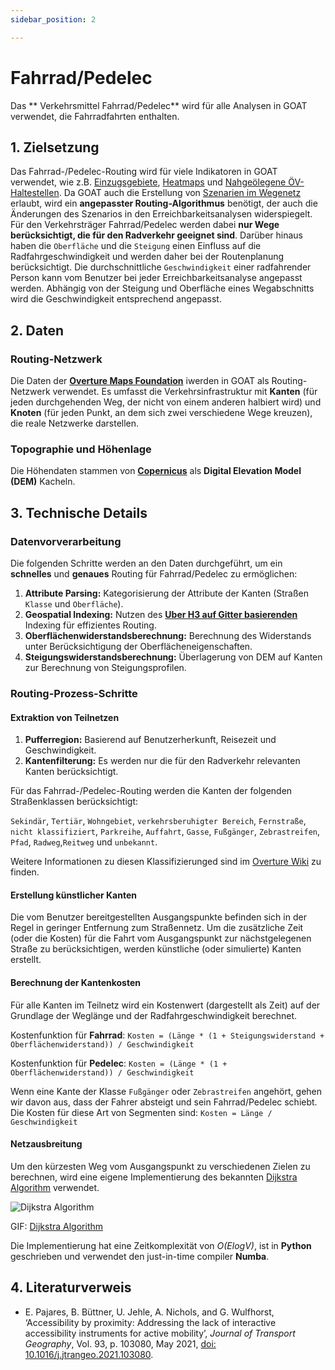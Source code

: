 ```yaml
---
sidebar_position: 2

---
```


# Fahrrad/Pedelec


Das ** Verkehrsmittel Fahrrad/Pedelec** wird für alle Analysen in GOAT verwendet, die Fahrradfahrten enthalten. 


 
## 1. Zielsetzung

Das Fahrrad-/Pedelec-Routing wird für viele Indikatoren in GOAT verwendet, wie z.B. [Einzugsgebiete](../toolbox/accessibility_indicators/catchments "Dokumente der Einzugsgebiete"), [Heatmaps](../toolbox/accessibility_indicators/connectivity "Dokumente der Heatmaps") und [Nahgeölegene ÖV-Haltestellen](../toolbox/accessibility_indicators/nearby_stations "Dokumente der nahgelegenden ÖV-Haltestellen"). Da GOAT auch die Erstellung von [Szenarien im Wegenetz](../scenarios/ways) erlaubt, wird ein **angepasster Routing-Algorithmus** benötigt, der auch die Änderungen des Szenarios in den Erreichbarkeitsanalysen widerspiegelt. Für den Verkehrsträger Fahrrad/Pedelec werden dabei **nur Wege berücksichtigt, die für den Radverkehr geeignet sind**. Darüber hinaus haben die `Oberfläche` und die `Steigung` einen Einfluss auf die Radfahrgeschwindigkeit und werden daher bei der Routenplanung berücksichtigt. Die durchschnittliche `Geschwindigkeit` einer radfahrender Person kann vom Benutzer bei jeder Erreichbarkeitsanalyse angepasst werden. Abhängig von der Steigung und Oberfläche eines Wegabschnitts wird die Geschwindigkeit entsprechend angepasst. 


## 2. Daten

### Routing-Netzwerk

Die Daten der **[Overture Maps Foundation](https://overturemaps.org/)** iwerden in GOAT als Routing-Netzwerk verwendet. Es umfasst die Verkehrsinfrastruktur mit **Kanten** (für jeden durchgehenden Weg, der nicht von einem anderen halbiert wird) und **Knoten** (für jeden Punkt, an dem sich zwei verschiedene Wege kreuzen), die reale Netzwerke darstellen.


### Topographie und Höhenlage

Die Höhendaten stammen von **[Copernicus](https://www.copernicus.eu/en)** als **Digital Elevation Model (DEM)** Kacheln.


## 3. Technische Details

### Datenvorverarbeitung

Die folgenden Schritte werden an den Daten durchgeführt, um ein **schnelles** und **genaues** Routing für Fahrrad/Pedelec zu ermöglichen:

 1. **Attribute Parsing:**  Kategorisierung der Attribute der Kanten (Straßen `Klasse` und `Oberfläche`).
 2. **Geospatial Indexing:**  Nutzen des **[Uber H3 auf Gitter basierenden](../further_reading/glossary#h3-grid)** Indexing für effizientes Routing.
 3. **Oberflächenwiderstandsberechnung:** Berechnung des Widerstands unter Berücksichtigung der Oberflächeneigenschaften.
 4. **Steigungswiderstandsberechnung:** Überlagerung von DEM auf Kanten zur Berechnung von Steigungsprofilen.


### Routing-Prozess-Schritte

#### Extraktion von Teilnetzen

1. **Pufferregion:** Basierend auf Benutzerherkunft, Reisezeit und Geschwindigkeit.
2. **Kantenfilterung:** Es werden nur die für den Radverkehr relevanten Kanten berücksichtigt.

Für das Fahrrad-/Pedelec-Routing werden die Kanten der folgenden Straßenklassen berücksichtigt:

`Sekindär`, `Tertiär`, `Wohngebiet`, `verkehrsberuhigter Bereich`, `Fernstraße`, `nicht klassifiziert`, `Parkreihe`, `Auffahrt`, `Gasse`, `Fußgänger`, `Zebrastreifen`, `Pfad`, `Radweg`,`Reitweg` und `unbekannt`.

Weitere Informationen zu diesen Klassifizierunged sind im [Overture Wiki](https://docs.overturemaps.org/schema/reference/transportation/segment) zu finden.

#### Erstellung künstlicher Kanten

Die vom Benutzer bereitgestellten Ausgangspunkte befinden sich in der Regel in geringer Entfernung zum Straßennetz. Um die zusätzliche Zeit (oder die Kosten) für die Fahrt vom Ausgangspunkt zur nächstgelegenen Straße zu berücksichtigen, werden künstliche (oder simulierte) Kanten erstellt.

#### Berechnung der Kantenkosten

Für alle Kanten im Teilnetz wird ein Kostenwert (dargestellt als Zeit) auf der Grundlage der Weglänge und der Radfahrgeschwindigkeit berechnet.

Kostenfunktion für **Fahrrad**:
`Kosten = (Länge * (1 + Steigungswiderstand + Oberflächenwiderstand)) / Geschwindigkeit`

Kostenfunktion für **Pedelec**:
`Kosten = (Länge * (1 + Oberflächenwiderstand)) / Geschwindigkeit`

Wenn eine Kante der Klasse `Fußgänger` oder `Zebrastreifen` angehört, gehen wir davon aus, dass der Fahrer absteigt und sein Fahrrad/Pedelec schiebt. Die Kosten für diese Art von Segmenten sind: `Kosten = Länge / Geschwindigkeit`

#### Netzausbreitung

Um den kürzesten Weg vom Ausgangspunkt zu verschiedenen Zielen zu berechnen, wird eine eigene Implementierung des bekannten [Dijkstra Algorithm](https://en.wikipedia.org/wiki/Dijkstra%27s_algorithm) verwendet.


<div style={{ display: 'flex', flexDirection: 'column', alignItems: 'center' }}>
  <img src={require('/img/routing/walk/dijkstra.gif').default}  alt="Dijkstra Algorithm" style={{ width: "auto", height: "auto", objectFit: "cover"}}/>
<p style={{ textAlign: 'center' }}>GIF: <a href="https://en.wikipedia.org/wiki/Dijkstra%27s_algorithm">Dijkstra Algorithm</a></p>
</div>


Die Implementierung hat eine Zeitkomplexität von *O(ElogV)*, ist in **Python** geschrieben und verwendet den just-in-time compiler **Numba**.


## 4. Literaturverweis

- E. Pajares, B. Büttner, U. Jehle, A. Nichols, and G. Wulfhorst, ‘Accessibility by proximity: Addressing the lack of interactive accessibility instruments for active mobility’, *Journal of Transport Geography*, Vol. 93, p. 103080, May 2021, [doi: 10.1016/j.jtrangeo.2021.103080](https://doi.org/10.1016/j.jtrangeo.2021.103080).
